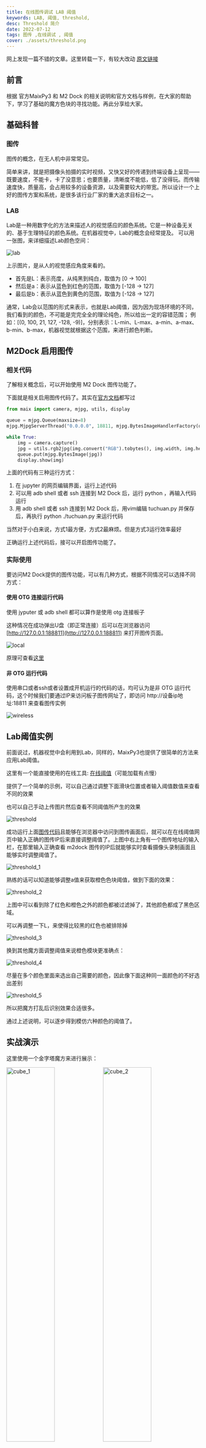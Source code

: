 ```yaml
---
title: 在线图传调试 LAB 阈值
keywords: LAB, 阈值, threshold,
desc: Threshold 简介
date: 2022-07-12
tags: 图传 ,在线调试 , 阈值
cover: ./assets/threshold.png
---
```


网上发现一篇不错的文章。这里转载一下，有较大改动 [原文链接](https://bbs.elecfans.com/jishu_2290503_1_1.html)

<!-- more -->

## 前言

根据 官方MaixPy3 和 M2 Dock 的相关说明和官方文档与样例，在大家的帮助下，学习了基础的魔方色块的寻找功能。再此分享给大家。

## 基础科普

### 图传

图传的概念，在无人机中非常常见。

简单来讲，就是把摄像头拍摄的实时视频，又快又好的传递到终端设备上呈现——既要速度，不能卡，卡了没意思；也要质量，清晰度不能低，低了没得玩。而传输速度快，质量高，会占用较多的设备资源，以及需要较大的带宽。所以设计一个上好的图传方案和系统，是很多该行业厂家的重大追求目标之一。

### LAB

Lab是一种用数字化的方法来描述人的视觉感应的颜色系统。它是一种设备无关的、基于生理特征的颜色系统。在机器视觉中，Lab的概念会经常提及。
可以用一张图，来详细描述Lab颜色空间：

![lab](./assets/lab.png)

上示图片，是从人的视觉感应角度来看的。
- 首先是L：表示亮度，从纯黑到纯白，取值为 [0 -> 100]
- 然后是a：表示从蓝色到红色的范围，取值为 [-128 -> 127]
- 最后是b：表示从蓝色到黄色的范围，取值为 [-128 -> 127]

通常，Lab会以范围的形式来表示，也就是Lab阈值，因为因为现场环境的不同，我们看到的颜色，不可能是完完全全的理论纯色，所以给出一定的容错范围；
例如：[(0, 100, 21, 127, -128, -9)]，分别表示：L-min、L-max、a-min、a-max、b-min、b-max，机器视觉就根据这个范围，来进行颜色判断。

## M2Dock 启用图传

### 相关代码

了解相关概念后，可以开始使用 M2 Dock 图传功能了。

下面就是相关启用图传代码了。其实在[官方文档](https://wiki.sipeed.com/soft/maixpy3/zh/usage/net.html#MJPG-%E5%9B%BE%E4%BC%A0-%E6%80%8E%E4%B9%88%E7%94%A8%EF%BC%9F)都写过

```python
from maix import camera, mjpg, utils, display

queue = mjpg.Queue(maxsize=8)
mjpg.MjpgServerThread("0.0.0.0", 18811, mjpg.BytesImageHandlerFactory(q=queue)).start()

while True:
    img = camera.capture()
    jpg = utils.rgb2jpg(img.convert("RGB").tobytes(), img.width, img.height)
    queue.put(mjpg.BytesImage(jpg))
    display.show(img)
```

上面的代码有三种运行方式：
1. 在 jupyter 的网页编辑界面，运行上述代码
2. 可以用 adb shell 或者 ssh 连接到 M2 Dock 后，运行 python ，再输入代码运行
3. 用 adb shell 或者 ssh 连接到 M2 Dock 后，用vim编辑 tuchuan.py 并保存后，再执行 python ./tuchuan.py 来运行代码

当然对于小白来说，方式1最方便，方式2最麻烦。但是方式3运行效率最好

正确运行上述代码后，接可以开启图传功能了。

### 实际使用

要访问M2 Dock提供的图传功能，可以有几种方式，根据不同情况可以选择不同方式：

#### 使用 OTG 连接运行代码

使用 jyputer 或 adb shell 都可以算作是使用 otg 连接板子

这种情况在成功弹出U盘（即正常连接）后可以在浏览器访问 [http://127.0.0.1:188811](http://127.0.0.1:188811) 来打开图传页面。

![local](./assets/local.png)

原理可查看[这里](https://wiki.sipeed.com/soft/maixpy3/zh/tools/MaixPy3_IDE.html#IDE-%E8%BF%9E%E6%8E%A5%E5%8E%9F%E7%90%86)

#### 非 OTG 运行代码

使用串口或者ssh或者设置成开机运行的代码的话，均可认为是非 OTG 运行代码，这个时候我们要通过IP来访问板子图传网址了，即访问 http://设备ip地址:18811 来查看图传实例

![wireless](./assets/threshold.png)

## Lab阈值实例

前面说过，机器视觉中会利用到Lab，同样的，MaixPy3也提供了很简单的方法来应用Lab阈值。

这里有一个能直接使用的在线工具: [在线阈值](https://wiki.sipeed.com/threshold)（可能加载有点慢）

提供了一个简单的示例，可以自己通过调整下面滑块位置或者输入阈值数值来查看不同的效果

也可以自己手动上传图片然后查看不同阈值所产生的效果

![threshold](./assets/threshold.png)

成功运行上面[图传代码](#m2dock-启用图传)且能够在浏览器中访问到图传画面后，就可以在在线阈值网页中输入正确的图传IP后来直接调整阈值了。上图中右上角有一个图传地址的输入栏，在那里输入正确查看 m2dock 图传的IP后就能够实时查看摄像头录制画面且能够实时调整阈值了。

![threshold_1](./assets/wireless_1.png)

熟练的话可以知道能够调整a值来获取橙色色块阈值，做到下面的效果：

![threshold_2](./assets/wireless_2.png)

上图中可以看到除了红色和橙色之外的颜色都被过滤掉了，其他颜色都成了黑色区域。

可以再调整一下L，来使得比较黑的红色也被排除掉

![threshold_3](./assets/wireless_3.png)

换到其他魔方面调整阈值来说橙色模块更准确点：

![threshold_4](./assets/wireless_4.png)

尽量在多个颜色里面来选出自己需要的颜色，因此像下面这种同一面颜色的不好选出差别

![threshold_5](./assets/wireless_5.png)

所以把魔方打乱后识别效果合适很多。

通过上述说明，可以逐步得到模仿六种颜色的阈值了。

## 实战演示

这里使用一个金字塔魔方来进行展示：

<img src="./assets/cube_1.png" width=50% alt=cube_1><img src="./assets/cube_2.png" width=50% alt=cube_2>

使用支架来将 m2dock 摄像头对准魔方

![snap](./assets/snap.png)

在电脑上进行阈值的调整

![change](./assets/change.png)

最终得到下面的四组值：

```python
[(0, 100, -128, -23, -128, 127)], #绿色
[(10, 100, 30, 127, -37, 127)],   #红色
[(40, 100, -25, 42, 7, 127)],     #黄色
[(0, 100, -128, 127, -128, -46)], #蓝色
```

根据官方例程修改后得到下面代码：

```python
from maix import image, display, camera
color = [
        [(0, 100, -128, -23, -128, 127)], #绿色
        [(10, 100, 30, 127, -37, 127)], #红色
        [(40, 100, -25, 42, 7, 127)], #黄色
        [(0, 100, -128, 127, -128, -46)], #蓝色
        ]  # 0.5.0 以后蓝色的 lab 阈值，0.4.9 之前为 [(13, 11, -91, 54, 48, -28)]
font_color = [ # 边框和文字颜色，暂时都用白色
    (255,255,255), # 绿色
    (255,255,255), # 红色
    (255,255,255), # 黄色
    (255,255,255)  # 白色
]
name_color = ('green', 'red', 'yellow', 'blue')
while True:
    img = camera.capture()
    for n in range(0,4):
        blobs = img.find_blobs(color[n])    #在图片中查找lab阈值内的颜色色块
        if blobs:
            for i in blobs:
                if i["w"]>15 and i["h"]>15:
                    img.draw_rectangle(i["x"], i["y"], i["x"] + i["w"], i["y"] + i["h"], 
                                       color=font_color[n], thickness=1) #将找到的颜色区域画出来
                    img.draw_string(i["x"], i["y"], name_color[n], scale = 0.8, 
                              color = font_color[0], thickness = 1) #在红色背景图上写下hello worl
    display.show(img)
```

运行上述代码后，识别的效果如下：

<img src="./assets/result_1.png" width=50% alt=result_1><img src="./assets/result_2.png" width=50% alt=result_2>

可以看到已经成功识别出魔方颜色块，且效果还不错。

具体效果视频可以前往 [原链接](https://bbs.elecfans.com/jishu_2290503_1_1.html) 查看